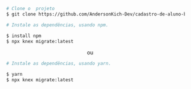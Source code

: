 ```bash
    # Clone o  projeto
    $ git clone https://github.com/AndersonKich-Dev/cadastro-de-aluno-backend
```

```bash
    # Instale as dependências, usando npm.

    $ install npm
    $ npx knex migrate:latest
```

<p align='center'> ou </p>

```bash
    # Instale as dependências, usando yarn.

    $ yarn
    $ npx knex migrate:latest
```
